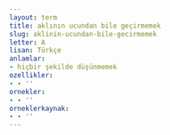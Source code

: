 ```yaml
---
layout: term
title: aklının ucundan bile geçirmemek
slug: aklinin-ucundan-bile-gecirmemek
letter: A
lisan: Türkçe
anlamlar:
- hiçbir şekilde düşünmemek
ozellikler:
- - ''
ornekler:
- - ''
orneklerkaynak:
- - ''
---
```

